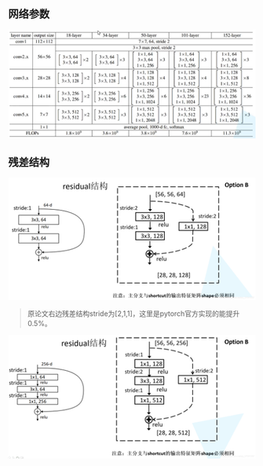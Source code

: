 ## 网络参数
![img.png](pictures/img.png)

## 残差结构
>

![img_1.png](pictures/img_1.png)
> 原论文右边残差结构stride为[2,1,1]，这里是pytorch官方实现的能提升0.5%。

![img_2.png](pictures/img_2.png)